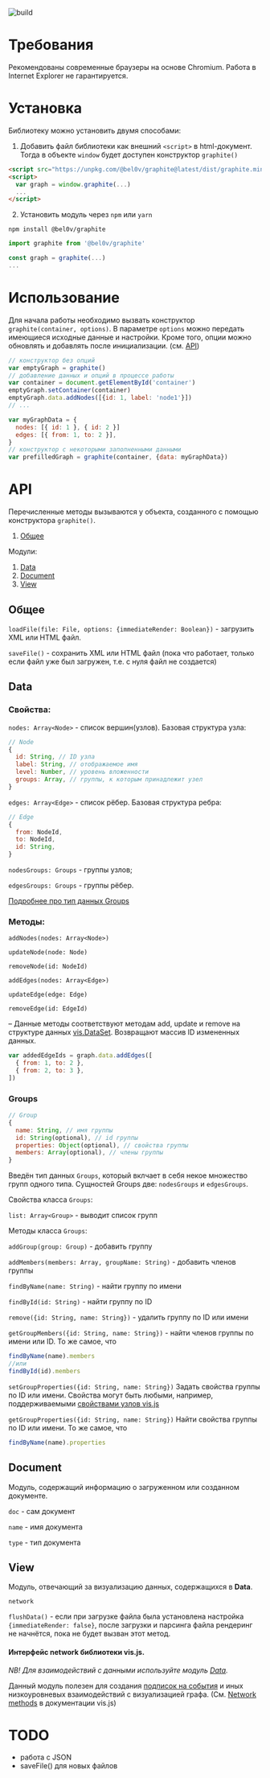 

![build](https://img.shields.io/circleci/build/github/bel0v/graphite?style=flat)

# Требования

Рекомендованы современные браузеры на основе Chromium. Работа в Internet Explorer не гарантируется.

# Установка
Библиотеку можно установить двумя способами:

1) Добавить файл библиотеки как внешний `<script>` в html-документ. Тогда в объекте `window` будет доступен конструктор `graphite()`

```html
<script src="https://unpkg.com/@bel0v/graphite@latest/dist/graphite.min.js"></script>
<script>
  var graph = window.graphite(...)
  ...
</script>
```

2) Установить модуль через `npm` или `yarn`

```shell
npm install @bel0v/graphite
```

```javascript
import graphite from '@bel0v/graphite'

const graph = graphite(...)
...
```

# Использование

Для начала работы необходимо вызвать конструктор `graphite(container, options)`. В параметре `options` можно передать имеющиеся исходные данные и настройки. Кроме того, опции можно обновлять и добавлять после инициализации. (см. [API](#API))

```javascript
// конструктор без опций
var emptyGraph = graphite()
// добавление данных и опций в процессе работы
var container = document.getElementById('container')
emptyGraph.setContainer(container)
emptyGraph.data.addNodes([{id: 1, label: 'node1'}])
// ...

var myGraphData = {
  nodes: [{ id: 1 }, { id: 2 }]
  edges: [{ from: 1, to: 2 }],
}
// конструктор с некоторыми заполненными данными
var prefilledGraph = graphite(container, {data: myGraphData})
```

# API

Перечисленные методы вызываются у объекта, созданного с помощью конструктора `graphite()`.

1. [Общее](#общее)

Модули:
1. [Data](#data)
2. [Document](#document)
3. [View](#view)

## Общее

`loadFile(file: File, options: {immediateRender: Boolean})` - загрузить XML или HTML файл.

`saveFile()` - сохранить XML или HTML файл (пока что работает, только если файл уже был загружен, т.е. с нуля файл не создается)

## Data

### Свойства:

`nodes: Array<Node>` - список вершин(узлов). Базовая структура узла:
  ```javascript
  // Node
  {
    id: String, // ID узла
    label: String, // отображаемое имя
    level: Number, // уровень вложенности
    groups: Array, // группы, к которым принадлежит узел
  }
  ```

`edges: Array<Edge>` - список рёбер. Базовая структура ребра:
  ```javascript
  // Edge
  {
    from: NodeId,
    to: NodeId,
    id: String,
  }
  ```

`nodesGroups: Groups` - группы узлов;

`edgesGroups: Groups` - группы рёбер.

[Подробнее про тип данных Groups](#Groups)

### Методы:

`addNodes(nodes: Array<Node>)`

`updateNode(node: Node)`

`removeNode(id: NodeId)`

`addEdges(nodes: Array<Edge>)`

`updateEdge(edge: Edge)`

`removeEdge(id: EdgeId)`

– Данные методы соответствуют методам add, update и remove на структуре данных [vis.DataSet](https://visjs.github.io/vis-data/data/dataset.html). Возвращают массив ID измененных данных.

```javascript
var addedEdgeIds = graph.data.addEdges([
  { from: 1, to: 2 },
  { from: 2, to: 3 },
])
```

### Groups

```javascript
// Group
{
  name: String, // имя группы
  id: String(optional), // id группы
  properties: Object(optional), // свойства группы
  members: Array(optional), // члены группы
}
```
Введён тип данных `Groups`, который вклчает в себя некое множество групп одного типа. Сущностей Groups две: `nodesGroups` и `edgesGroups`.

Свойства класса `Groups`:

`list: Array<Group>` - выводит список групп

Методы класса `Groups`:


`addGroup(group: Group)` - добавить группу

`addMembers(members: Array, groupName: String)` - добавить членов группы

`findByName(name: String)` - найти группу по имени

`findById(id: String)` - найти группу по ID

 `remove({id: String, name: String})` - удалить группу по ID или имени

 `getGroupMembers({id: String, name: String})` - найти членов группы по имени или ID. То же самое, что
 ```javascript
 findByName(name).members
 //или
findById(id).members
 ```

 `setGroupProperties({id: String, name: String})` Задать свойства группы по ID или имени. Свойства могут быть любыми, например, поддерживаемыми [свойствами узлов vis.js](https://visjs.github.io/vis-network/docs/network/nodes.html)

 `getGroupProperties({id: String, name: String})` Найти свойства группы по ID или имени. То же самое, что
 ```javascript
 findByName(name).properties
```

## Document

Модуль, содержащий информацию о загруженном или созданном документе.

`doc` - сам документ

`name` - имя документа

`type` - тип документа

## View

Модуль, отвечающий за визуализацию данных, содержащихся в **Data**.

`network`

`flushData()` - если при загрузке файла была установлена настройка `{immediateRender: false}`,
после загрузки и парсинга файла рендеринг не начнётся, пока не будет вызван этот метод.

#### Интерфейс network библиотеки vis.js.

*NB! Для взаимодействий с данными используйте модуль [Data](#Data).*

Данный модуль полезен для создания [подписок на события](https://visjs.github.io/vis-network/docs/network/#Events) и иных низкоуровневых взаимодействий с визуализацией графа. (См. [Network methods](https://visjs.github.io/vis-network/docs/network/#methods) в документации vis.js)



# TODO

- работа с JSON
- saveFile() для новых файлов
